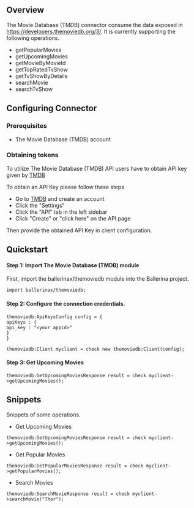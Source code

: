 ## Overview

The Movie Database (TMDB) connector consume the data exposed in https://developers.themoviedb.org/3/. It is currently supporting the following operations.

- getPopularMovies
- getUpcomingMovies
- getMovieByMovieId
- getTopRatedTvShow
- getTvShowByDetails
- searchMovie
- searchTvShow

## Configuring Connector

### Prerequisites

- The Movie Database (TMDB) account

### Obtaining tokens

To utilize The Movie Database (TMDB) API users have to obtain API key given by [TMDB](https://www.themoviedb.org/)

To obtain an API Key please follow these steps
* Go to [TMDB](https://www.themoviedb.org/) and create an account
* Click the "Settings"
* Click the "API" tab in the left sidebar
* Click "Create" or "click here" on the API page

Then provide the obtained API Key in client configuration.

## Quickstart

#### Step 1: Import The Movie Database (TMDB) module
First, import the ballerinax/themoviedb module into the Ballerina project.

```ballerina
import ballerinax/themoviedb;
```
#### Step 2: Configure the connection credentials.
```ballerina
themoviedb:ApiKeysConfig config = {
apiKeys : {
api_key : "<your appid>"
}
}

themoviedb:Client myclient = check new themoviedb:Client(config);
```
#### Step 3: Get Upcoming Movies

```ballerina
themoviedb:GetUpcomingMoviesResponse result = check myclient->getUpcomingMovies();
```

## Snippets
Snippets of some operations.

- Get Upcoming Movies
``` ballerina
themoviedb:GetUpcomingMoviesResponse result = check myclient->getUpcomingMovies();
```
- Get Popular Movies
``` ballerina
themoviedb:GetPopularMoviesResponse result = check myclient->getPopularMovies();
```
- Search Movies
``` ballerina
themoviedb:SearchMovieResponse result = check myclient->searchMovie("Thor");
```